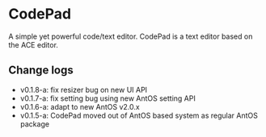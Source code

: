 # CodePad
A simple yet powerful code/text editor.
CodePad is a text editor based on the ACE editor.

## Change logs
- v0.1.8-a: fix resizer bug on new UI API
- v0.1.7-a: fix setting bug using new AntOS setting API
- v0.1.6-a: adapt to new AntOS v2.0.x
- v0.1.5-a: CodePad moved out of AntOS based system as regular AntOS package
